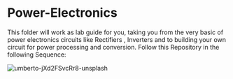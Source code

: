 # Power-Electronics
This folder will work as lab guide for you, taking you from the very basic of power electronics circuits like Rectifiers , Inverters and to building your own circuit for power processing and conversion.
Follow this Repository in the following Sequence: 

![umberto-jXd2FSvcRr8-unsplash](https://user-images.githubusercontent.com/80267029/192086769-eccaa521-fcdb-4fa0-9cef-4d7a4d5ad34d.jpg)
